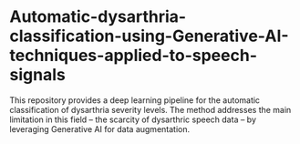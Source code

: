 # Automatic-dysarthria-classification-using-Generative-AI-techniques-applied-to-speech-signals
This repository provides a deep learning pipeline for the automatic classification of dysarthria severity levels. The method addresses the main limitation in this field – the scarcity of dysarthric speech data – by leveraging Generative AI for data augmentation.

